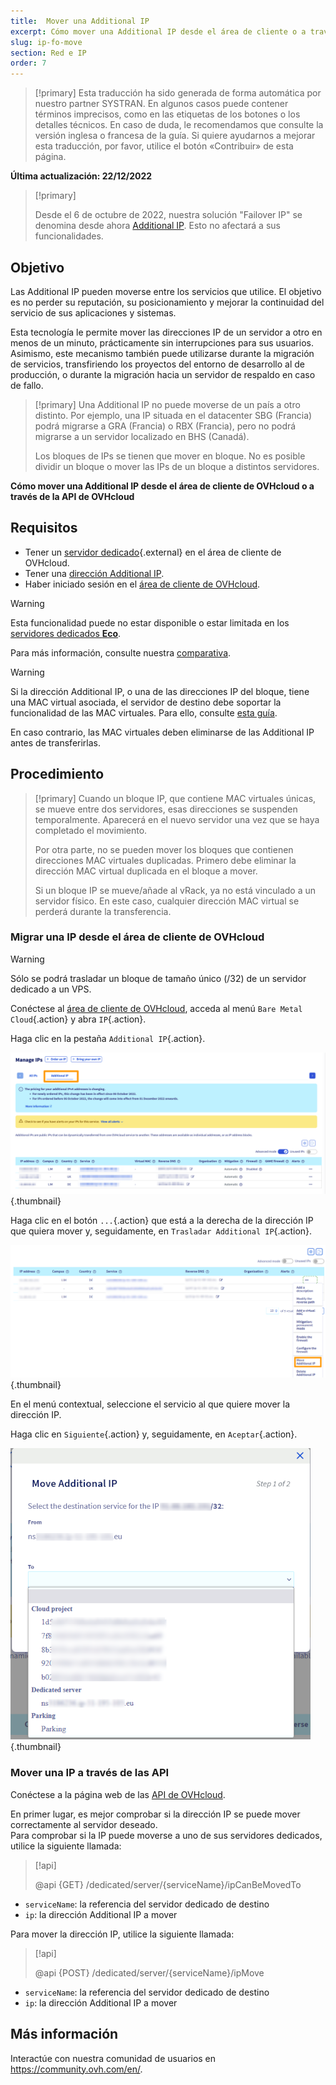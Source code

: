 ```yaml
---
title:  Mover una Additional IP
excerpt: Cómo mover una Additional IP desde el área de cliente o a través de la API de OVHcloud
slug: ip-fo-move
section: Red e IP
order: 7
---
```


> [!primary]
> Esta traducción ha sido generada de forma automática por nuestro partner SYSTRAN. En algunos casos puede contener términos imprecisos, como en las etiquetas de los botones o los detalles técnicos. En caso de duda, le recomendamos que consulte la versión inglesa o francesa de la guía. Si quiere ayudarnos a mejorar esta traducción, por favor, utilice el botón «Contribuir» de esta página.
> 

**Última actualización: 22/12/2022**

> [!primary]
>
> Desde el 6 de octubre de 2022, nuestra solución "Failover IP" se denomina desde ahora [Additional IP](https://www.ovhcloud.com/es-es/network/additional-ip/). Esto no afectará a sus funcionalidades.
>

## Objetivo

Las Additional IP pueden moverse entre los servicios que utilice. El objetivo es no perder su reputación, su posicionamiento y mejorar la continuidad del servicio de sus aplicaciones y sistemas.

Esta tecnología le permite mover las direcciones IP de un servidor a otro en menos de un minuto, prácticamente sin interrupciones para sus usuarios. Asimismo, este mecanismo también puede utilizarse durante la migración de servicios, transfiriendo los proyectos del entorno de desarrollo al de producción, o durante la migración hacia un servidor de respaldo en caso de fallo.

> [!primary]
> Una Additional IP no puede moverse de un país a otro distinto. Por ejemplo, una IP situada en el datacenter SBG (Francia) podrá migrarse a GRA (Francia) o RBX (Francia), pero no podrá migrarse a un servidor localizado en BHS (Canadá).
>
> Los bloques de IPs se tienen que mover en bloque. No es posible dividir un bloque o mover las IPs de un bloque a distintos servidores.

**Cómo mover una Additional IP desde el área de cliente de OVHcloud o a través de la API de OVHcloud**

## Requisitos

- Tener un [servidor dedicado](https://www.ovhcloud.com/es-es/bare-metal/){.external} en el área de cliente de OVHcloud.
- Tener una [dirección Additional IP](https://www.ovhcloud.com/es-es/bare-metal/ip/).
- Haber iniciado sesión en el [área de cliente de OVHcloud](https://www.ovh.com/auth/?action=gotomanager&from=https://www.ovh.es/&ovhSubsidiary=es).

> [!warning]
> Esta funcionalidad puede no estar disponible o estar limitada en los [servidores dedicados **Eco**](https://eco.ovhcloud.com/es-es/about/).
>
> Para más información, consulte nuestra [comparativa](https://eco.ovhcloud.com/es-es/compare/).

> [!warning]
> Si la dirección Additional IP, o una de las direcciones IP del bloque, tiene una MAC virtual asociada, el servidor de destino debe soportar la funcionalidad de las MAC virtuales.
> Para ello, consulte [esta guía](https://docs.ovh.com/es/dedicated/network-support-virtual-mac/).
>
> En caso contrario, las MAC virtuales deben eliminarse de las Additional IP antes de transferirlas.

## Procedimiento

> [!primary]
> Cuando un bloque IP, que contiene MAC virtuales únicas, se mueve entre dos servidores, esas direcciones se suspenden temporalmente. Aparecerá en el nuevo servidor una vez que se haya completado el movimiento.
>
> Por otra parte, no se pueden mover los bloques que contienen direcciones MAC virtuales duplicadas. Primero debe eliminar la dirección MAC virtual duplicada en el bloque a mover.
>
> Si un bloque IP se mueve/añade al vRack, ya no está vinculado a un servidor físico. En este caso, cualquier dirección MAC virtual se perderá durante la transferencia.
>

### Migrar una IP desde el área de cliente de OVHcloud

> [!warning]
> Sólo se podrá trasladar un bloque de tamaño único (/32) de un servidor dedicado a un VPS.
>

Conéctese al [área de cliente de OVHcloud](https://www.ovh.com/auth/?action=gotomanager&from=https://www.ovh.es/&ovhSubsidiary=es), acceda al menú `Bare Metal Cloud`{.action} y abra `IP`{.action}.

Haga clic en la pestaña `Additional IP`{.action}.

![manage IPs](images/manageIPs2022.png){.thumbnail}

Haga clic en el botón `...`{.action} que está a la derecha de la dirección IP que quiera mover y, seguidamente, en `Trasladar Additional IP`{.action}.

![área de cliente](images/moveadditionalIP.png){.thumbnail}

En el menú contextual, seleccione el servicio al que quiere mover la dirección IP.

Haga clic en `Siguiente`{.action} y, seguidamente, en `Aceptar`{.action}.

![área de cliente](images/moveadditionalIP2.png){.thumbnail}

### Mover una IP a través de las API

Conéctese a la página web de las [API de OVHcloud](https://api.ovh.com/).

En primer lugar, es mejor comprobar si la dirección IP se puede mover correctamente al servidor deseado.
<br>Para comprobar si la IP puede moverse a uno de sus servidores dedicados, utilice la siguiente llamada:

> [!api]
>
> @api {GET} /dedicated/server/{serviceName}/ipCanBeMovedTo
>

- `serviceName`: la referencia del servidor dedicado de destino
- `ip`: la dirección Additional IP a mover

Para mover la dirección IP, utilice la siguiente llamada:

> [!api]
>
> @api {POST} /dedicated/server/{serviceName}/ipMove
>

- `serviceName`: la referencia del servidor dedicado de destino
- `ip`: la dirección Additional IP a mover

## Más información

Interactúe con nuestra comunidad de usuarios en <https://community.ovh.com/en/>.

